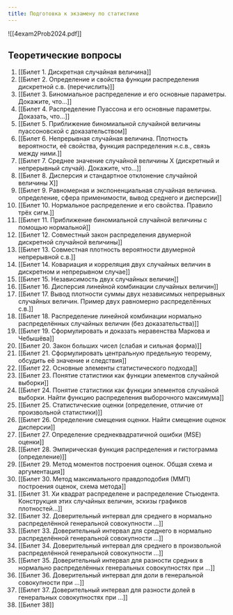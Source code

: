 ```yaml
---
title: Подготовка к экзамену по статистике
---
```


![[4exam2Prob2024.pdf]]

## Теоретические вопросы

1) [[Билет 1. Дискретная случайная величина]]
2) [[Билет 2. Определение и свойства функции распределения дискретной с.в. (перечислить)]]
3) [[Билет 3. Биномиальное распределение и его основные параметры. Докажите, что...]]
4) [[Билет 4. Распределение Пуассона и его основные параметры. Доказать, что...]]
5) [[Билет 5. Приближение биномиальной случайной величины пуассоновской с доказательством]]
6) [[Билет 6. Непрерывная случайная величина. Плотность вероятности, её свойства, функция распределения н.с.в., связь между ними.]]
7) [[Билет 7. Среднее значение случайной величины Х (дискретный и непрерывный случай). Докажите, что...]]
8) [[Билет 8. Дисперсия и стандартное отклонение случайной величины X]]
9) [[Билет 9. Равномерная и экспоненциальная случайная величина. определение, сфера применимости, вывод среднего и дисперсии]]
10) [[Билет 10. Нормальное распределение и его свойства. Правило трёх сигм.]]
11) [[Билет 11. Приближение биномиальной случайной величины с помощью нормальной]]
12) [[Билет 12. Совместный закон распределения двумерной дискретной случайной величины]]
13) [[Билет 13. Совместная плотность вероятности двумерной непрерывной с.в.]]
14) [[Билет 14. Ковариация и корреляция двух случайных величин в дискретном и непрерывном случае]]
15) [[Билет 15.  Независимость двух случайных величин]]
16) [[Билет 16. Дисперсия линейной комбинации случайных величин]]
17) [[Билет 17. Вывод плотности суммы двух независимых непрерывных случайных величин. Пример двух равномерно распределённых с.в.]]
18) [[Билет 18. Распределение линейной комбинации нормально распределённых случайных величин (без доказательства)]]
19) [[Билет 19. Сформулировать и доказать неравенства Маркова и Чебышёва]]
20) [[Билет 20. Закон больших чисел (слабая и сильная форма)]]
21) [[Билет 21. Сформулировать центральную предельную теорему, обсудить её значение и следствия]]
22) [[Билет 22. Основные элементы статистического подхода]]
23) [[Билет 23.  Понятие статистики как функции элементов случайной выборки]]
24) [[Билет 24. Понятие статистики как функции элементов случайной выборки. Найти функцию распределения выборочного максимума]]
25) [[Билет 25. Статистические оценки (определение, отличие от произвольной статистики)]]
26) [[Билет 26. Определение смещения оценки. Найти смещение оценок дисперсии]]
27) [[Билет 27. Определение среднеквадратичной ошибки (MSE) оценки]]
28) [[Билет 28. Эмпирическая функция распределения и гистограмма (определение)]]
29) [[Билет 29.  Метод моментов построения оценок. Общая схема и аргументация]]
30) [[Билет 30. Метод максимального правдоподобия (ММП) построения оценок, схема метода]]
31) [[Билет 31. Хи квадрат распределене и распределение Стьюдента. Конструкция этих случайных величин, эскизы графиков плотностей...]]
32) [[Билет 32. Доверительный интервал для среднего в нормально распределённой генеральной совокупности ...]]
33) [[Билет 33. Доверительный интервал для среднего в нормально распределённой генеральной совокупности ...]]
34) [[Билет 34. Доверительный интервал для среднего в произвольной распределённой генеральной совокупности ...]]
35) [[Билет 35. Доверительный интервал для разности средних в нормально распределённых генеральных совокупностях при ...]]
36) [[Билет 36. Доверительный интервал для доли в генеральной совокупности при ...]]
37) [[Билет 37. Доверительный интервал для разности долей в генеральных совокупностях при ...]]
38) [[Билет 38]]
